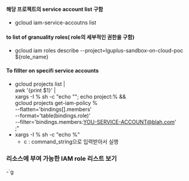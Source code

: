 ﻿#### 해당 프로젝트의 service account list 구함
- gcloud iam-service-accoutns list

#### to list of granuality roles( role의 세부적인 권한을 구함)
- gcloud iam roles describe --project=lguplus-sandbox-on-cloud-poc ${role_name}

#### To fillter on specifi service accounts
- gcloud projects list | \
  awk '{print $1}' | \
  xargs -I % sh -c "echo ""; echo project:% && \
  gcloud projects get-iam-policy % \
  --flatten='bindings[].members' \
  --format='table(bindings.role)' \
  --filter='bindings.members:YOU-SERVICE-ACCOUNT@blah.com' \
  ;" 
- xargs -I % sh -c "echo %"
	- c : command_string으로 입력받아서 실행
### 리소스에 부여 가능한 IAM role 리스트 보기
-`g

